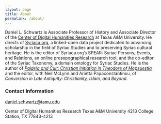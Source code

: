 ```yaml
---
layout: page
title: About
permalink: /about/
---
```


Daniel L. Schwartz is Associate Professor of History and Associate Director of the
[Center of Digital Humanities Research](http://codhr.dh.tamu.edu/) at Texas A&M University. 
He directs of [Syriaca.org](http://syriaca.org), 
  a linked-open data project dedicated to advancing scholarship in the field of Syriac Studies 
  and to preserving Syriac cultural heritage. He is the editor of Syriaca.org’s SPEAR: 
  Syriac Persons, Events, and Relations, an online prosopographical research tool, and the
  co-editor of the Syriac Taxonomy, a domain ontology for Syriac Studies. He is the author of 
  _[Paideia and Cult: Christian Initiation in Theodore of Mopsuestia](https://chs.harvard.edu/CHS/article/display/5813.daniel-l-schwartz-paideia-and-cult-christian-initiation-in-theodore-of-mopsuestia)_ 
  and the editor, with Neil McLynn and Arietta Papaconstantinou, of 
  _Conversion in Late Antiquity: Christianity, Islam, and Beyond_.
  

### Contact Information
  
  daniel.schwartz@tamu.edu
  
  Center of Digital Humanities Research
  Texas A&M University 4213
  College Station, TX 77843-4213
  




[jekyll-organization]: https://github.com/jekyll
